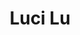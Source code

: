 ---
title: Luci Lu
role: PhD student
interests:
  - Ecosystem services
  - Land rights

user_groups:
  - Graduate students

organizations:
  - name: McGill University
    url: https://www.mcgill.ca/
    
education:
  courses:
    - course: BSc in xx
      institution: University of xx
      year: 20xx
    - course: MS in xx
      institution: University of xx
      year: 20xx

social:
  - icon: google-scholar
    icon_pack: ai
    link: 
  - icon: orcid
    icon_pack: ai
    link: 
  - icon: researchgate
    icon_pack: ai
    link: 
  - icon: twitter
    icon_pack: fab
    link: 
    
email: ""
superuser: false
highlight_name: true
--- 